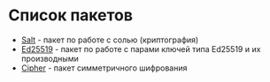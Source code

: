 # Список пакетов

- [Salt](./salt/readme.md) - пакет по работе с солью (криптография)
- [Ed25519](./ed25519/readme.md) - пакет по работе с парами ключей типа Ed25519 и их производными
- [Cipher](./cipher/readme.md) - пакет симметричного шифрования